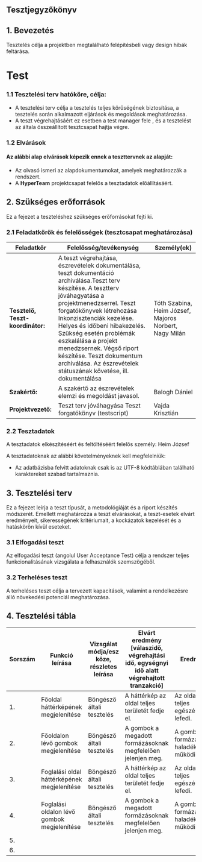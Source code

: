## Tesztjegyzőkönyv



## 1. Bevezetés
Tesztelés célja a projektben megtalálható felépítésbeli vagy design hibák feltárása.
# Test

### 1.1 Tesztelési terv hatóköre, célja:

- A tesztelési terv célja a tesztelés teljes körűségének biztosítása, a tesztelés során alkalmazott eljárások és megoldások meghatározása.
- A teszt végrehajtásáért ez esetben a test manager fele , és a tesztelést az általa összeállított tesztcsapat hajtja végre.

### 1.2 Elvárások
#### Az alábbi alap elvárások képezik ennek a teszttervnek az alapját:
- Az olvasó ismeri az alapdokumentumokat, amelyek meghatározzák a rendszert. 
- A **HyperTeam** projektcsapat felelős a tesztadatok előállításáért.

## 2. Szükséges erőforrások
Ez a fejezet a teszteléshez szükséges erőforrásokat fejti ki.

### 2.1 Feladatkörök és felelősségek (tesztcsapat meghatározása)
| Feladatkör  |  Felelősség/tevékenység |  Személy(ek)  |
|---|---|---|
|  **Tesztelő, Teszt-koordinátor:** |  A teszt végrehajtása, észrevételek dokumentálása, teszt dokumentáció archiválása.Teszt terv készítése.  A tesztterv jóváhagyatása a projektmenedzserrel.  Teszt forgatókönyvek létrehozása  Inkonzisztenciák kezelése.  Helyes és időbeni hibakezelés.  Szükség esetén problémák eszkalálása a projekt menedzsernek.  Végső riport készítése.  Teszt dokumentum archiválása.  Az észrevételek státuszának követése, ill. dokumentálása |  Tóth Szabina, Heim József, Majoros Norbert, Nagy Milán |
| **Szakértő:**  |  A szakértő az észrevételek elemzi és megoldást javasol. |  Balogh Dániel  |
|**Projektvezető:**| Teszt terv jóváhagyása  Teszt forgatókönyv (testscript)| Vajda Krisztián |

### 2.2 Tesztadatok
A tesztadatok elkészítéséért és feltöltéséért felelős személy: Heim József

A tesztadatoknak az alábbi követelményeknek kell megfelelniük:
- Az adatbázisba felvitt adatoknak csak is az UTF-8 kódtáblában található karaktereket szabad tartalmaznia.

## 3. Tesztelési terv
Ez a fejezet leírja a teszt típusát, a metodológiáját és a riport készítés módszerét. Emellett meghatározza a teszt elvárásokat, a teszt-esetek elvárt eredményeit, sikerességének kritériumait, a kockázatok kezelését és a hatáskörön kívül eseteket.

### 3.1 Elfogadási teszt
Az elfogadási teszt (angolul User Acceptance Test) célja a rendszer teljes funkcionalitásának vizsgálata a felhasználók szemszögéből.

### 3.2 Terheléses teszt
A terheléses teszt célja a tervezett kapacitások, valamint a rendelkezésre álló növekedési potenciál meghatározása.

## 4. Tesztelési tábla
|Sorszám| Funkció leírása | Vizsgálat módja/esz köze, részletes leírása | Elvárt eredmény [válaszidő, végrehajtási idő, egységnyi idő alatt végrehajtott tranzakció] | Eredmény | Megfelelősség státusza [Megfelelő, Pótlás határideje:] | Tesztelő |
| --- | --- | --- | --- | --- | --- | --- |
| 1. | Főoldal háttérképének megjelenítése | Böngésző általi tesztelés | A háttérkép az oldal teljes területét fedje el. | Az oldalt teljes egészében lefedi. | Megfelelt | Majoros Norbert |
| 2. | Főoldalon lévő gombok megjelenítése | Böngésző általi tesztelés | A gombok a megadott formázásoknak megfelelően jelenjen meg. | A gombok formázása haladéktalanul működik. | Megfelelt | Majoros Norbert |
| 3. | Foglalási oldal háttérképének megjelenítése | Böngésző általi tesztelés | A háttérkép az oldal teljes területét fedje el. | Az oldalt teljes egészében lefedi. | Megfelelt  | Majoros Norbert |
| 4. | Foglalási oldalon lévő gombok megjelenítése | Böngésző általi tesztelés | A gombok a megadott formázásoknak megfelelően jelenjen meg. | A gombok formázása haladéktalanul működik. | Megfelelt | Majoros Norbert |
| 5. |  |  |  |  |  |
| 6. |  |  |  |  |  |